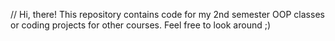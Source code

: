 // Hi, there!
This repository contains code for my 2nd semester OOP classes or coding projects for other courses. Feel free to look around ;)
